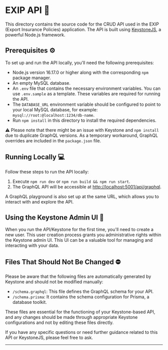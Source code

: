 # EXIP API :file_folder:

This directory contains the source code for the CRUD API used in the EXIP (Export Insurance Policies) application. The API is built using [KeystoneJS](https://keystonejs.com/), a powerful Node.js framework.

## Prerequisites :gear:

To set up and run the API locally, you'll need the following prerequisites:

- Node.js version 16.17.0 or higher along with the corresponding `npm` package manager.
- An empty MySQL database.
- An `.env` file that contains the necessary environment variables. You can use `.env.sample` as a template. These variables are required for running the API.
- The `DATABASE_URL` environment variable should be configured to point to your local MySQL database, for example: `mysql://root:@localhost:1234/db-name`.
- Run `npm install` in this directory to install the required dependencies.

:warning: Please note that there might be an issue with Keystone and `npm install` due to duplicate GraphQL versions. As a temporary workaround, GraphQL overrides are included in the `package.json` file.

## Running Locally :computer:

Follow these steps to run the API locally:

1. Execute `npm run dev` or `npm run build && npm run start`.
2. The GraphQL API will be accessible at [http://localhost:5001/api/graphql](http://localhost:5001/api/graphql).

A GraphQL playground is also set up at the same URL, which allows you to interact with and explore the API.

## Using the Keystone Admin UI :rocket:

When you run the API/Keystone for the first time, you'll need to create a new user. This user creation process grants you administrative rights within the Keystone admin UI. This UI can be a valuable tool for managing and interacting with your data.

## Files That Should Not Be Changed :no_entry:

Please be aware that the following files are automatically generated by Keystone and should not be modified manually:

- `/schema.graphql`: This file defines the GraphQL schema for your API.
- `/schema.prisma`: It contains the schema configuration for Prisma, a database toolkit.

These files are essential for the functioning of your Keystone-based API, and any changes should be made through appropriate Keystone configurations and not by editing these files directly.

If you have any specific questions or need further guidance related to this API or KeystoneJS, please feel free to ask.

---